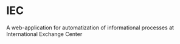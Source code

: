 # IEC
A web-application for automatization of informational processes at International Exchange Center
